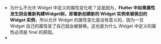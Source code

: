- 为什么不允许 Widget 中定义的属性变化呢？这是因为，**Flutter 中如果属性发生则会重新构建Widget树，即重新创建新的 Widget 实例来替换旧的 Widget 实例**，所以允许 Widget 的属性变化是没有意义的，因为一旦 Widget 自己的属性变了自己就会被替换。这也是为什么 Widget 中定义的属性必须是 final 的原因。
- 

